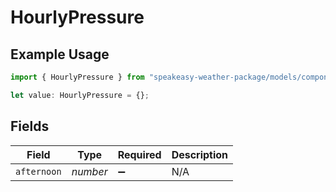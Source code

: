 # HourlyPressure

## Example Usage

```typescript
import { HourlyPressure } from "speakeasy-weather-package/models/components";

let value: HourlyPressure = {};
```

## Fields

| Field              | Type               | Required           | Description        |
| ------------------ | ------------------ | ------------------ | ------------------ |
| `afternoon`        | *number*           | :heavy_minus_sign: | N/A                |